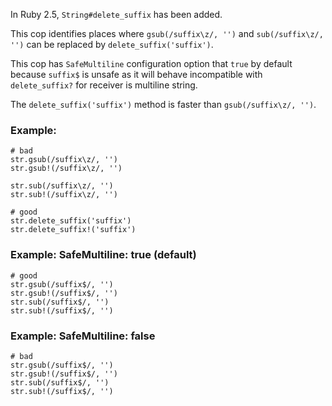 In Ruby 2.5, `String#delete_suffix` has been added.

This cop identifies places where `gsub(/suffix\z/, '')` and `sub(/suffix\z/, '')`
can be replaced by `delete_suffix('suffix')`.

This cop has `SafeMultiline` configuration option that `true` by default because
`suffix$` is unsafe as it will behave incompatible with `delete_suffix?`
for receiver is multiline string.

The `delete_suffix('suffix')` method is faster than `gsub(/suffix\z/, '')`.

### Example:

    # bad
    str.gsub(/suffix\z/, '')
    str.gsub!(/suffix\z/, '')

    str.sub(/suffix\z/, '')
    str.sub!(/suffix\z/, '')

    # good
    str.delete_suffix('suffix')
    str.delete_suffix!('suffix')

### Example: SafeMultiline: true (default)

    # good
    str.gsub(/suffix$/, '')
    str.gsub!(/suffix$/, '')
    str.sub(/suffix$/, '')
    str.sub!(/suffix$/, '')

### Example: SafeMultiline: false

    # bad
    str.gsub(/suffix$/, '')
    str.gsub!(/suffix$/, '')
    str.sub(/suffix$/, '')
    str.sub!(/suffix$/, '')
